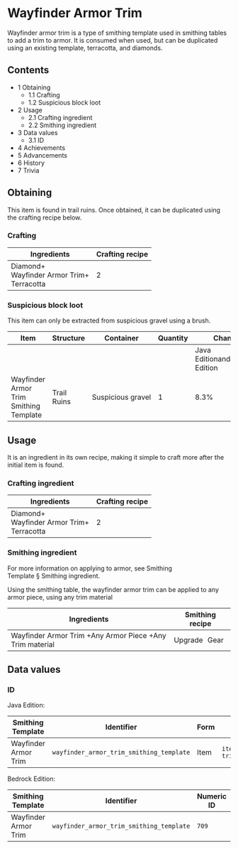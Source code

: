# Wayfinder Armor Trim
Wayfinder armor trim is a type of smithing template used in smithing tables to add a trim to armor. It is consumed when used, but can be duplicated using an existing template, terracotta, and diamonds.

## Contents
- 1 Obtaining
	- 1.1 Crafting
	- 1.2 Suspicious block loot
- 2 Usage
	- 2.1 Crafting ingredient
	- 2.2 Smithing ingredient
- 3 Data values
	- 3.1 ID
- 4 Achievements
- 5 Advancements
- 6 History
- 7 Trivia

## Obtaining
This item is found in trail ruins. Once obtained, it can be duplicated using the crafting recipe below.

### Crafting
| Ingredients                                       | Crafting recipe |
|---------------------------------------------------|-----------------|
| Diamond+<br/>Wayfinder Armor Trim+<br/>Terracotta | 2               |

### Suspicious block loot
This item can only be extracted from suspicious gravel using a brush.

| Item                                   | Structure   | Container         | Quantity | Chance                         |
|----------------------------------------|-------------|-------------------|----------|--------------------------------|
|                                        |             |                   |          | Java EditionandBedrock Edition |
| Wayfinder Armor Trim Smithing Template | Trail Ruins | Suspicious gravel | 1        | 8.3%                           |

## Usage
It is an ingredient in its own recipe, making it simple to craft more after the initial item is found.

### Crafting ingredient
| Ingredients                                       | Crafting recipe |
|---------------------------------------------------|-----------------|
| Diamond+<br/>Wayfinder Armor Trim+<br/>Terracotta | 2               |

### Smithing ingredient
For more information on applying to armor, see Smithing Template § Smithing ingredient.

Using the smithing table, the wayfinder armor trim can be applied to any armor piece, using any trim material

| Ingredients                                              | Smithing recipe |
|----------------------------------------------------------|-----------------|
| Wayfinder Armor Trim +Any Armor Piece +Any Trim material | Upgrade Gear    |

## Data values
### ID
Java Edition:

| Smithing Template    | Identifier                               | Form | Translation key                                                                                |
|----------------------|------------------------------------------|------|------------------------------------------------------------------------------------------------|
| Wayfinder Armor Trim | `wayfinder_armor_trim_smithing_template` | Item | `item.minecraft.wayfinder_armor_trim_smithing_template`<br/>`trim_pattern.minecraft.wayfinder` |

Bedrock Edition:

| Smithing Template    | Identifier                               | Numeric ID | Form | Translation key                                                 |
|----------------------|------------------------------------------|------------|------|-----------------------------------------------------------------|
| Wayfinder Armor Trim | `wayfinder_armor_trim_smithing_template` | `709`      | Item | `item.smithing_template.name`<br/>`trim_pattern.wayfinder.name` |


